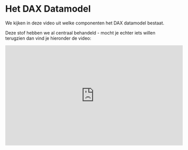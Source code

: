 # Het DAX Datamodel

We kijken in deze video uit welke componenten het DAX datamodel bestaat. 

Deze stof hebben we al centraal behandeld - mocht je echter iets willen terugzien dan vind je hieronder de video:

<iframe width="560" height="315" src="https://www.youtube.com/embed/OyD_3N61xtw" frameborder="0" allow="accelerometer; autoplay; encrypted-media; gyroscope; picture-in-picture" allowfullscreen></iframe>
